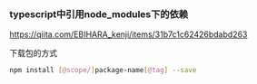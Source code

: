 ### typescript中引用node_modules下的依赖

https://qiita.com/EBIHARA_kenji/items/31b7c1c62426bdabd263

下载包的方式
```bash
npm install [@scope/]package-name[@tag] --save
```
